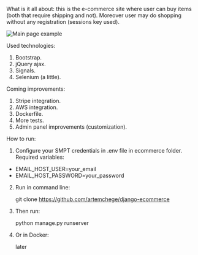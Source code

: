 What is it all about: 
this is the e-commerce site where user can buy items (both that require shipping and not).
Moreover user may do shopping without any registration (sessions key used). 

![Main page example](mainpage.png "mainpage")

Used technologies:
1. Bootstrap.
2. jQuery ajax.
3. Signals.
4. Selenium (a little).

Coming improvements:
1. Stripe integration.
2. AWS integration.
3. Dockerfile.
4. More tests.
5. Admin panel improvements (customization).

How to run: 
1. Configure your SMPT credentials in .env file in ecommerce folder. 
Required variables:
- EMAIL_HOST_USER=your_email
- EMAIL_HOST_PASSWORD=your_password
2. Run in command line: 

    git clone https://github.com/artemchege/django-ecommerce

3. Then run: 

    python manage.py runserver 
    
4. Or in Docker: 

    later
    
